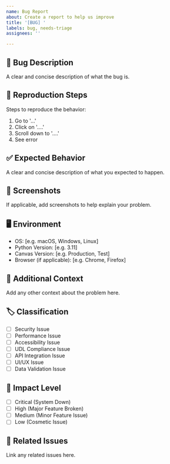 ```yaml
---
name: Bug Report
about: Create a report to help us improve
title: '[BUG] '
labels: bug, needs-triage
assignees: ''

---
```


## 🐛 Bug Description
A clear and concise description of what the bug is.

## 🔄 Reproduction Steps
Steps to reproduce the behavior:
1. Go to '...'
2. Click on '....'
3. Scroll down to '....'
4. See error

## ✅ Expected Behavior
A clear and concise description of what you expected to happen.

## 📸 Screenshots
If applicable, add screenshots to help explain your problem.

## 🖥️ Environment
- OS: [e.g. macOS, Windows, Linux]
- Python Version: [e.g. 3.11]
- Canvas Version: [e.g. Production, Test]
- Browser (if applicable): [e.g. Chrome, Firefox]

## 📝 Additional Context
Add any other context about the problem here.

## 🏷️ Classification
- [ ] Security Issue
- [ ] Performance Issue
- [ ] Accessibility Issue
- [ ] UDL Compliance Issue
- [ ] API Integration Issue
- [ ] UI/UX Issue
- [ ] Data Validation Issue

## 🎯 Impact Level
- [ ] Critical (System Down)
- [ ] High (Major Feature Broken)
- [ ] Medium (Minor Feature Issue)
- [ ] Low (Cosmetic Issue)

## 🔗 Related Issues
Link any related issues here.
